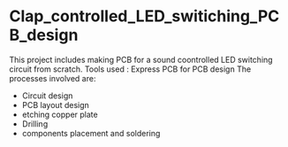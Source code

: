 # Clap_controlled_LED_switiching_PCB_design

This project includes making PCB for a sound coontrolled LED switching circuit from scratch.
Tools used : Express PCB for PCB design
The processes involved are:
* Circuit design
* PCB layout design
* etching copper plate
* Drilling
* components placement and soldering 
